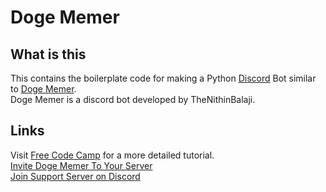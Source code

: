 # Doge Memer
## What is this
This contains the boilerplate code for making a Python [Discord](https://discord.com/) Bot similar to [Doge Memer](https://discordbotlist.com/bots/doge-memer).          
Doge Memer is a discord bot developed by TheNithinBalaji.       

## Links       
Visit [Free Code Camp](https://www.freecodecamp.org/news/create-a-discord-bot-with-python/) for a more detailed tutorial.  
[Invite Doge Memer To Your Server](https://discordbotlist.com/bots/doge-memer)           
[Join Support Server on Discord](https://discord.gg/Xqgzyngnda)  
